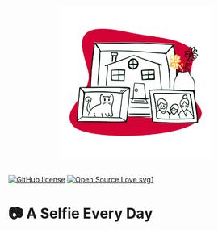 <div align="center">
  <a href="https://github.com/thecreazy/a-selfie-every-day-ios-app">
    <img src="https://github.com/thecreazy/a-selfie-every-day-ios-app/blob/main/docs/icon.png?raw=true" alt="Icon" width="300"/>
  </a>
  <br>
  <br>
</div>

[![GitHub license][githublicense]][license-url] [![Open Source Love svg1][opensource]][opensource-url]

# 📷 A Selfie Every Day 


[githublicense]: https://img.shields.io/github/license/Naereen/StrapDown.js.svg
[license-url]: https://github.com/thecreazy/a-selfie-every-day-ios-app/blob/main/LICENSE.MD
[opensource]: https://badges.frapsoft.com/os/v1/open-source.svg?v=103
[opensource-url]: https://github.com/ellerbrock/open-source-badges/
